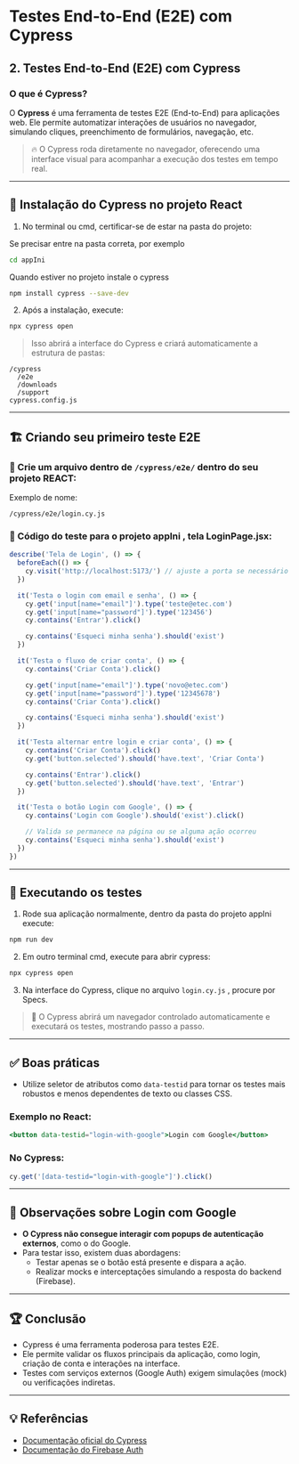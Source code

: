 
# Testes End-to-End (E2E) com Cypress

## 2. Testes End-to-End (E2E) com Cypress

### O que é Cypress?

O **Cypress** é uma ferramenta de testes E2E (End-to-End) para aplicações web. Ele permite automatizar interações de usuários no navegador, simulando cliques, preenchimento de formulários, navegação, etc.

> 🔥 O Cypress roda diretamente no navegador, oferecendo uma interface visual para acompanhar a execução dos testes em tempo real.

---

## 🚀 Instalação do Cypress no projeto React

1. No terminal ou cmd, certificar-se de estar na pasta do projeto:

Se precisar entre na pasta correta, por exemplo
```bash
cd appIni
```

Quando estiver no projeto instale o cypress

```bash
npm install cypress --save-dev
```

2. Após a instalação, execute:

```bash
npx cypress open
```

> Isso abrirá a interface do Cypress e criará automaticamente a estrutura de pastas:

```
/cypress
  /e2e
  /downloads
  /support
cypress.config.js
```

---

## 🏗️ Criando seu primeiro teste E2E

### 📄 Crie um arquivo dentro de `/cypress/e2e/` dentro do seu projeto REACT:

Exemplo de nome:

```
/cypress/e2e/login.cy.js
```

### 🧠 Código do teste para o projeto appIni , tela  LoginPage.jsx:

```javascript
describe('Tela de Login', () => {
  beforeEach(() => {
    cy.visit('http://localhost:5173/') // ajuste a porta se necessário
  })

  it('Testa o login com email e senha', () => {
    cy.get('input[name="email"]').type('teste@etec.com')
    cy.get('input[name="password"]').type('123456')
    cy.contains('Entrar').click()

    cy.contains('Esqueci minha senha').should('exist')
  })

  it('Testa o fluxo de criar conta', () => {
    cy.contains('Criar Conta').click()

    cy.get('input[name="email"]').type('novo@etec.com')
    cy.get('input[name="password"]').type('12345678')
    cy.contains('Criar Conta').click()

    cy.contains('Esqueci minha senha').should('exist')
  })

  it('Testa alternar entre login e criar conta', () => {
    cy.contains('Criar Conta').click()
    cy.get('button.selected').should('have.text', 'Criar Conta')

    cy.contains('Entrar').click()
    cy.get('button.selected').should('have.text', 'Entrar')
  })

  it('Testa o botão Login com Google', () => {
    cy.contains('Login com Google').should('exist').click()

    // Valida se permanece na página ou se alguma ação ocorreu
    cy.contains('Esqueci minha senha').should('exist')
  })
})
```

---

## 🏃 Executando os testes

1. Rode sua aplicação normalmente, dentro da pasta do projeto appIni execute:

```bash
npm run dev
```

2. Em outro terminal cmd, execute para abrir cypress:

```bash
npx cypress open
```

3. Na interface do Cypress, clique no arquivo `login.cy.js` , procure por Specs.

> 🧠 O Cypress abrirá um navegador controlado automaticamente e executará os testes, mostrando passo a passo.

---

## ✅ Boas práticas

- Utilize seletor de atributos como `data-testid` para tornar os testes mais robustos e menos dependentes de texto ou classes CSS.

### Exemplo no React:

```jsx
<button data-testid="login-with-google">Login com Google</button>
```

### No Cypress:

```js
cy.get('[data-testid="login-with-google"]').click()
```

---

## 🚨 Observações sobre Login com Google

- **O Cypress não consegue interagir com popups de autenticação externos**, como o do Google.
- Para testar isso, existem duas abordagens:
  - Testar apenas se o botão está presente e dispara a ação.
  - Realizar mocks e interceptações simulando a resposta do backend (Firebase).

---

## 🏆 Conclusão

- Cypress é uma ferramenta poderosa para testes E2E.
- Ele permite validar os fluxos principais da aplicação, como login, criação de conta e interações na interface.
- Testes com serviços externos (Google Auth) exigem simulações (mock) ou verificações indiretas.

---

## 💡 Referências

- [Documentação oficial do Cypress](https://docs.cypress.io/)
- [Documentação do Firebase Auth](https://firebase.google.com/docs/auth)

